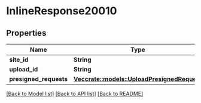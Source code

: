 # InlineResponse20010

## Properties

Name | Type | Description | Notes
------------ | ------------- | ------------- | -------------
**site_id** | **String** |  | 
**upload_id** | **String** |  | 
**presigned_requests** | [**Vec<crate::models::UploadPresignedRequest>**](UploadPresignedRequest.md) |  | 

[[Back to Model list]](../README.md#documentation-for-models) [[Back to API list]](../README.md#documentation-for-api-endpoints) [[Back to README]](../README.md)


